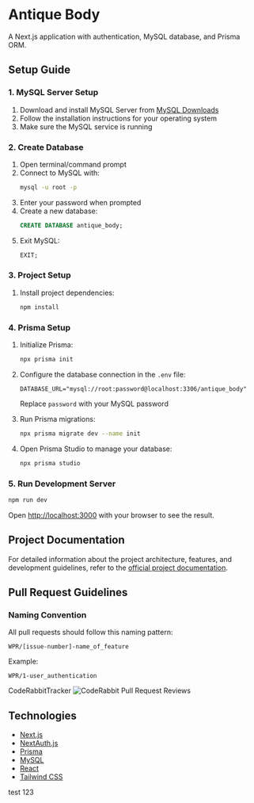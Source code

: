 # Antique Body

A Next.js application with authentication, MySQL database, and Prisma ORM.

## Setup Guide

### 1. MySQL Server Setup

1. Download and install MySQL Server from [MySQL Downloads](https://dev.mysql.com/downloads/mysql/)
2. Follow the installation instructions for your operating system
3. Make sure the MySQL service is running

### 2. Create Database

1. Open terminal/command prompt
2. Connect to MySQL with:
   ```bash
   mysql -u root -p
   ```
3. Enter your password when prompted
4. Create a new database:
   ```sql
   CREATE DATABASE antique_body;
   ```
5. Exit MySQL:
   ```sql
   EXIT;
   ```

### 3. Project Setup

1. Install project dependencies:
   ```bash
   npm install
   ```

### 4. Prisma Setup

1. Initialize Prisma:

   ```bash
   npx prisma init
   ```

2. Configure the database connection in the `.env` file:

   ```
   DATABASE_URL="mysql://root:password@localhost:3306/antique_body"
   ```

   Replace `password` with your MySQL password

3. Run Prisma migrations:

   ```bash
   npx prisma migrate dev --name init
   ```

4. Open Prisma Studio to manage your database:
   ```bash
   npx prisma studio
   ```

### 5. Run Development Server

```bash
npm run dev
```

Open [http://localhost:3000](http://localhost:3000) with your browser to see the result.

## Project Documentation

For detailed information about the project architecture, features, and development guidelines, refer to the [official project documentation](https://docs.google.com/document/d/1uhMHEOEpmGGR_CIzmqTFkvjIex92ZNdqMljhpRSzTG8/edit?tab=t.0).

## Pull Request Guidelines

### Naming Convention

All pull requests should follow this naming pattern:

```
WPR/[issue-number]-name_of_feature
```

Example:

```
WPR/1-user_authentication
```

CodeRabbitTracker
![CodeRabbit Pull Request Reviews](https://img.shields.io/coderabbit/prs/github/Antique-Body/antique_body?utm_source=oss&utm_medium=github&utm_campaign=Antique-Body%2Fantique_body&labelColor=171717&color=FF570A&link=https%3A%2F%2Fcoderabbit.ai&label=CodeRabbit+Reviews)

## Technologies

- [Next.js](https://nextjs.org/)
- [NextAuth.js](https://next-auth.js.org/)
- [Prisma](https://www.prisma.io/)
- [MySQL](https://www.mysql.com/)
- [React](https://react.dev/)
- [Tailwind CSS](https://tailwindcss.com/)

test 123
